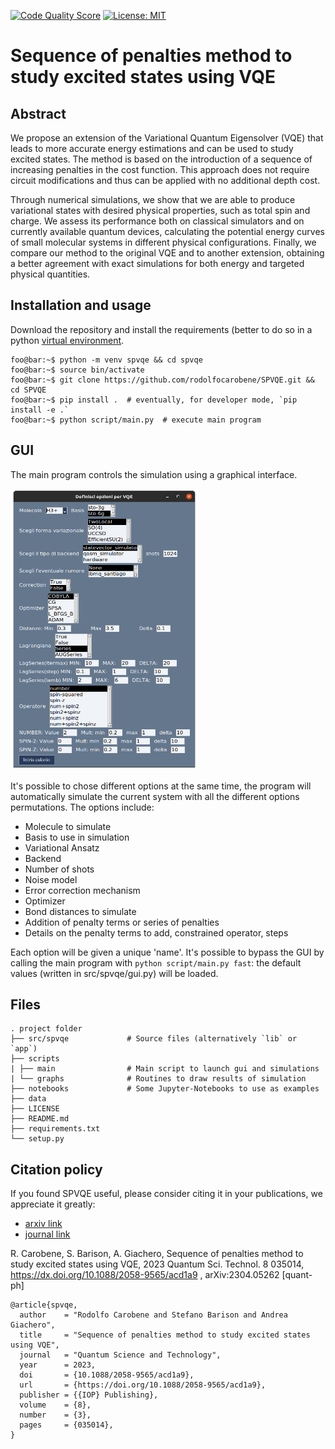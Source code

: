 [![Code Quality Score](https://api.codiga.io/project/29093/score/svg)](https://frontend.code-inspector.com/public/project/29093/C-VQE/dashboard)  [![License: MIT](https://img.shields.io/badge/License-MIT-yellow.svg)](https://opensource.org/licenses/MIT)

# Sequence of penalties method to study excited states using VQE

## Abstract

We propose an extension of the Variational Quantum Eigensolver (VQE) that leads to more accurate energy estimations and can be used to study excited states.
The method is based on the introduction of a sequence of increasing penalties in the cost function.
This approach does not require circuit modifications and thus can be applied with no additional depth cost.

Through numerical simulations, we show that we are able to produce variational states with desired physical properties, such as total spin and charge.
We assess its performance both on classical simulators and on currently available quantum devices, calculating the potential energy curves of small molecular systems in different physical configurations.
Finally, we compare our method to the original VQE and to another extension, obtaining a better agreement with exact simulations for both energy and targeted physical quantities.


## Installation and usage
Download the repository and install the requirements (better to do so in a python [virtual environment](https://docs.python.org/3/library/venv.html).
```console
foo@bar:~$ python -m venv spvqe && cd spvqe
foo@bar:~$ source bin/activate
foo@bar:~$ git clone https://github.com/rodolfocarobene/SPVQE.git && cd SPVQE
foo@bar:~$ pip install .  # eventually, for developer mode, `pip install -e .`
foo@bar:~$ python script/main.py  # execute main program
```
## GUI

The main program controls the simulation using a graphical interface.

<img src="https://github.com/rodolfocarobene/C-VQE/blob/master/images/GUI.png"  width="300" height="450">

It's possible to chose different options at the same time, the program will automatically simulate the current system with all the different options permutations. The options include:
* Molecule to simulate
* Basis to use in simulation
* Variational Ansatz
* Backend
* Number of shots
* Noise model
* Error correction mechanism
* Optimizer
* Bond distances to simulate
* Addition of penalty terms or series of penalties
* Details on the penalty terms to add, constrained operator, steps

Each option will be given a unique 'name'.
It's possible to bypass the GUI by calling the main program with `python script/main.py fast`: the default values (written in src/spvqe/gui.py) will be loaded.

## Files

    . project folder
    ├── src/spvqe             # Source files (alternatively `lib` or `app`)
    ├── scripts
    | ├── main                # Main script to launch gui and simulations
    | └── graphs              # Routines to draw results of simulation
    ├── notebooks             # Some Jupyter-Notebooks to use as examples
    ├── data
    ├── LICENSE
    ├── README.md
    ├── requirements.txt
    └── setup.py

## Citation policy

If you found SPVQE useful, please consider citing it in your publications, we appreciate it greatly:
* [arxiv link](https://arxiv.org/abs/2304.05262)
* [journal link](https://iopscience.iop.org/article/10.1088/2058-9565/acd1a9)

R. Carobene, S. Barison, A. Giachero,  Sequence of penalties method to study excited states using VQE, 2023 Quantum Sci. Technol. 8 035014,  https://dx.doi.org/10.1088/2058-9565/acd1a9 , arXiv:2304.05262 [quant-ph]

```
@article{spvqe,
  author    = "Rodolfo Carobene and Stefano Barison and Andrea Giachero",
  title     = "Sequence of penalties method to study excited states using VQE",
  journal   = "Quantum Science and Technology",
  year      = 2023,
  doi       = {10.1088/2058-9565/acd1a9},
  url       = {https://doi.org/10.1088/2058-9565/acd1a9},
  publisher = {{IOP} Publishing},
  volume    = {8},
  number    = {3},
  pages     = {035014},
}
```

